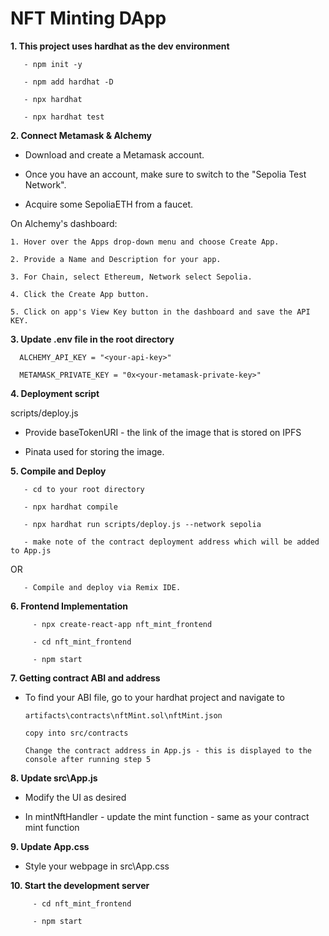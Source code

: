 # NFT Minting DApp

**1. This project uses hardhat as the dev environment**

       - npm init -y

       - npm add hardhat -D

       - npx hardhat

       - npx hardhat test

**2. Connect Metamask & Alchemy**

- Download and create a Metamask account.

- Once you have an account, make sure to switch to the "Sepolia Test Network".

- Acquire some SepoliaETH from a faucet.

On Alchemy's dashboard:

    1. Hover over the Apps drop-down menu and choose Create App.

    2. Provide a Name and Description for your app.

    3. For Chain, select Ethereum, Network select Sepolia.

    4. Click the Create App button.

    5. Click on app's View Key button in the dashboard and save the API KEY.

**3. Update .env file in the root directory**

      ALCHEMY_API_KEY = "<your-api-key>"

      METAMASK_PRIVATE_KEY = "0x<your-metamask-private-key>"

**4. Deployment script**

scripts/deploy.js

- Provide baseTokenURI - the link of the image that is stored on IPFS

- Pinata used for storing the image.

**5. Compile and Deploy**

       - cd to your root directory

       - npx hardhat compile

       - npx hardhat run scripts/deploy.js --network sepolia

       - make note of the contract deployment address which will be added to App.js

OR

       - Compile and deploy via Remix IDE.

**6. Frontend Implementation**

         - npx create-react-app nft_mint_frontend

         - cd nft_mint_frontend

         - npm start

**7. Getting contract ABI and address**

- To find your ABI file, go to your hardhat project and navigate to

      artifacts\contracts\nftMint.sol\nftMint.json
      
      copy into src/contracts

      Change the contract address in App.js - this is displayed to the console after running step 5

**8. Update src\App.js**

- Modify the UI as desired

- In mintNftHandler - update the mint function - same as your contract mint
  function

**9. Update App.css**

- Style your webpage in src\App.css

**10. Start the development server**

         - cd nft_mint_frontend

         - npm start

